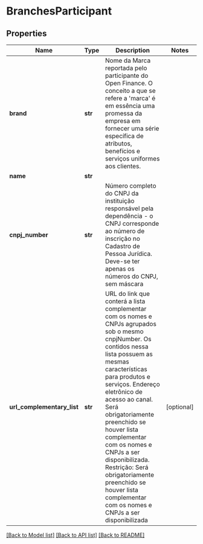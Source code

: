 # BranchesParticipant

## Properties
Name | Type | Description | Notes
------------ | ------------- | ------------- | -------------
**brand** | **str** | Nome da Marca reportada pelo participante do Open Finance. O conceito a que se refere a &#x27;marca&#x27; é em essência uma promessa da empresa em fornecer uma série específica de atributos, benefícios e serviços uniformes aos clientes. | 
**name** | **str** |  | 
**cnpj_number** | **str** | Número completo do CNPJ da instituição responsável pela dependência - o CNPJ corresponde ao número de inscrição no Cadastro de Pessoa Jurídica. Deve-se ter apenas os números do CNPJ, sem máscara  | 
**url_complementary_list** | **str** | URL do link que conterá a lista complementar com os nomes e CNPJs agrupados sob o mesmo cnpjNumber. Os contidos nessa lista possuem as mesmas características para produtos e serviços.  Endereço eletrônico de acesso ao canal. Será obrigatoriamente preenchido se houver lista complementar com os nomes e CNPJs a ser disponibilizada.   Restrição: Será obrigatoriamente preenchido se houver lista complementar com os nomes e CNPJs a ser disponibilizada  | [optional] 

[[Back to Model list]](../README.md#documentation-for-models) [[Back to API list]](../README.md#documentation-for-api-endpoints) [[Back to README]](../README.md)

